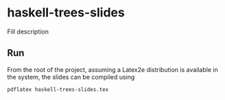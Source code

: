 # haskell-trees-slides

Fill description

## Run

From the root of the project, assuming a Latex2e distribution is available in the system, the slides can be compiled using

```
pdflatex haskell-trees-slides.tex
```

